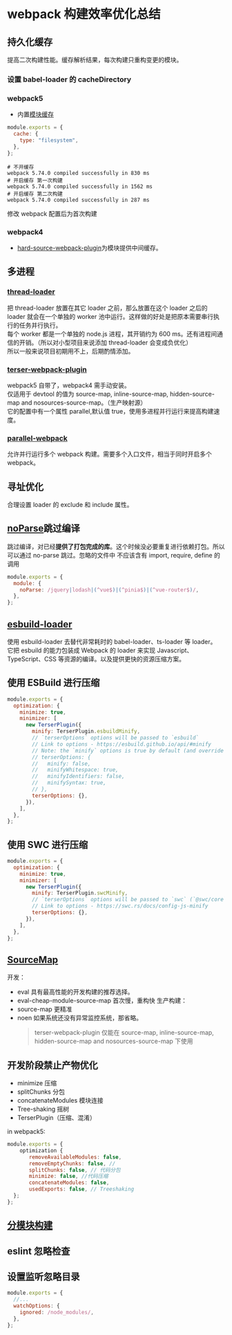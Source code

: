 # webpack 构建效率优化总结

<image-box
    src="http://assets.yomuki.com/md/webpackxiaolvyouhua.png"
  />

## 持久化缓存

提高二次构建性能。缓存解析结果，每次构建只重构变更的模块。

### 设置 babel-loader 的 cacheDirectory

### webpack5

- 内置[模块缓存](https://webpack.js.org/configuration/cache/#root)

```js
module.exports = {
  cache: {
    type: "filesystem",
  },
};
```

```
# 不开缓存
webpack 5.74.0 compiled successfully in 830 ms
# 开启缓存 第一次构建
webpack 5.74.0 compiled successfully in 1562 ms
# 开启缓存 第二次构建
webpack 5.74.0 compiled successfully in 287 ms
```

修改 webpack 配置后为首次构建

### webpack4

- [hard-source-webpack-plugin](https://www.npmjs.com/package/hard-source-webpack-plugin)为模块提供中间缓存。

## 多进程

### [thread-loader](https://www.npmjs.com/package/thread-loader)

把 thread-loader 放置在其它 loader 之前，那么放置在这个 loader 之后的 loader 就会在一个单独的 worker 池中运行。这样做的好处是把原本需要串行执行的任务并行执行。  
每个 worker 都是一个单独的 node.js 进程，其开销约为 600 ms。还有进程间通信的开销。（所以对小型项目来说添加 thread-loader 会变成负优化）  
所以一般来说项目初期用不上，后期酌情添加。

### [terser-webpack-plugin](https://www.npmjs.com/package/terser-webpack-plugin)

webpack5 自带了，webpack4 需手动安装。  
仅适用于 devtool 的值为 source-map, inline-source-map, hidden-source-map and nosources-source-map。（生产映射源）  
它的配置中有一个属性 parallel,默认值 true，使用多进程并行运行来提高构建速度。

### [parallel-webpack](https://www.npmjs.com/package/parallel-webpack)

允许并行运行多个 webpack 构建。需要多个入口文件，相当于同时开启多个 webpack。

## 寻址优化

合理设置 loader 的 exclude 和 include 属性。

## [noParse](https://webpack.js.org/configuration/module/#modulenoparse)跳过编译

跳过编译，对已经**提供了打包完成的库**。这个时候没必要重复进行依赖打包。所以可以通过 no-parse 跳过。忽略的文件中 不应该含有 import, require, define 的调用

```js
module.exports = {
  module: {
    noParse: /jquery|lodash|(^vue$)|(^pinia$)|(^vue-router$)/,
  },
};
```

## [esbuild-loader](https://github.com/privatenumber/esbuild-loader)

使用 esbuild-loader 去替代非常耗时的 babel-loader、ts-loader 等 loader。  
它把 esbuild 的能力包装成 Webpack 的 loader 来实现 Javascript、TypeScript、CSS 等资源的编译。以及提供更快的资源压缩方案。

## 使用 ESBuild 进行压缩

```js
module.exports = {
  optimization: {
    minimize: true,
    minimizer: [
      new TerserPlugin({
        minify: TerserPlugin.esbuildMinify,
        // `terserOptions` options will be passed to `esbuild`
        // Link to options - https://esbuild.github.io/api/#minify
        // Note: the `minify` options is true by default (and override other `minify*` options), so if you want to disable the `minifyIdentifiers` option (or other `minify*` options) please use:
        // terserOptions: {
        //   minify: false,
        //   minifyWhitespace: true,
        //   minifyIdentifiers: false,
        //   minifySyntax: true,
        // },
        terserOptions: {},
      }),
    ],
  },
};
```

## 使用 SWC 进行压缩

```js
module.exports = {
  optimization: {
    minimize: true,
    minimizer: [
      new TerserPlugin({
        minify: TerserPlugin.swcMinify,
        // `terserOptions` options will be passed to `swc` (`@swc/core`)
        // Link to options - https://swc.rs/docs/config-js-minify
        terserOptions: {},
      }),
    ],
  },
};
```

## [SourceMap](https://webpack.docschina.org/configuration/devtool/#root)

开发：

- eval 具有最高性能的开发构建的推荐选择。
- eval-cheap-module-source-map 首次慢，重构快
  生产构建：
- source-map 更精准
- noen 如果系统还没有异常监控系统，那省略。
  > terser-webpack-plugin 仅能在 source-map, inline-source-map, hidden-source-map and nosources-source-map 下使用

## 开发阶段禁止产物优化

- minimize 压缩
- splitChunks 分包
- concatenateModules 模块连接
- Tree-shaking 摇树
- TerserPlugin（压缩、混淆）

in webpack5:

```js
module.exports = {
    optimization {
       removeAvailableModules: false,
       removeEmptyChunks: false, //
       splitChunks: false, // 代码分包
       minimize: false, //代码压缩
       concatenateModules: false,
       usedExports: false, // Treeshaking
  };
};
```

## [分模块构建](https://juejin.cn/post/7127098334900125710#heading-12)

## eslint 忽略检查

## 设置监听忽略目录

```js
module.exports = {
  //...
  watchOptions: {
    ignored: /node_modules/,
  },
};
```
